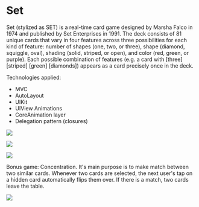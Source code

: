 # Set

Set (stylized as SET) is a real-time card game designed by Marsha Falco in 1974 and published by Set Enterprises in 1991. 
The deck consists of 81 unique cards that vary in four features across three possibilities for each kind of feature:
number of shapes (one, two, or three), 
shape (diamond, squiggle, oval), 
shading (solid, striped, or open), 
and color (red, green, or purple).
Each possible combination of features (e.g. a card with [three] [striped] [green] [diamonds]) appears as a card precisely once in the deck.


Technologies applied:
* MVC
* AutoLayout
* UIKit
* UIView Animations
* CoreAnimation layer
* Delegation pattern (closures)

![](https://media.giphy.com/media/mCtQsQlWUeaeuZjHVx/giphy.gif)

![](https://media.giphy.com/media/hVJFzHxHGB4ICapiTw/giphy.gif)

![](https://media.giphy.com/media/L05cz8r7b17o2WIWbE/giphy.gif)

Bonus game: Concentration. It's main purpose is to make match between two similar cards. Whenever two cards are selected,
the next user's tap on a hidden card automatically flips them over. If there is a match, two cards leave the table.

![](https://media.giphy.com/media/fxYuLp9zczrZQ0EtvG/giphy.gif)
